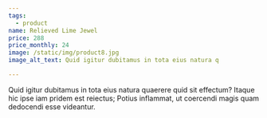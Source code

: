 ```yaml
---
tags:
  - product
name: Relieved Lime Jewel
price: 288
price_monthly: 24
image: /static/img/product8.jpg
image_alt_text: Quid igitur dubitamus in tota eius natura q

---
```

Quid igitur dubitamus in tota eius natura quaerere quid sit effectum? Itaque hic ipse iam pridem est reiectus; Potius inflammat, ut coercendi magis quam dedocendi esse videantur.
